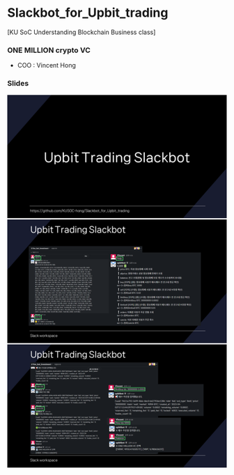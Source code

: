 # Slackbot_for_Upbit_trading
[KU SoC Understanding Blockchain Business class]
### ONE MILLION crypto VC
- COO : Vincent Hong
### Slides
![bs_class_pt_slide](./slides/slide1.PNG)
![bs_class_pt_slide](./slides/slide2.PNG)
![bs_class_pt_slide](./slides/slide3.PNG)
